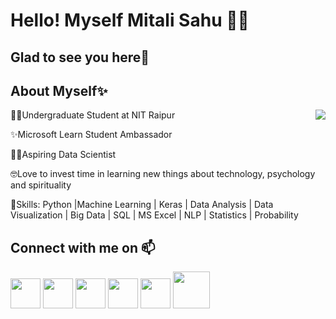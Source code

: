 # Hello! Myself Mitali Sahu 🙋🏼
## Glad to see you here🤩

## About Myself✨
👨‍🎓Undergraduate Student at NIT Raipur <img align="right" src="https://user-images.githubusercontent.com/66302933/121802819-10739580-cc5c-11eb-80d8-f22fb01e8391.png">

✨Microsoft Learn Student Ambassador

👩‍💻Aspiring Data Scientist

🤓Love to invest time in learning new things about technology, psychology and spirituality

🏅Skills: Python |Machine Learning | Keras | Data Analysis | Data Visualization | Big Data | SQL | MS Excel   | NLP | Statistics | Probability

## Connect with me on 📫
<a href="https://www.linkedin.com/in/mitali-sahu-97a3721b2?lipi=urn%3Ali%3Apage%3Ad_flagship3_profile_view_base_contact_details%3BQWlyYi2URjeYxHwAfRn99A%3D%3D"><img src="https://user-images.githubusercontent.com/66302933/121804980-bb894c80-cc66-11eb-8e58-8efc3d6c5dba.png" width="48"></a>
<a href="https://www.qwiklabs.com/public_profiles/d2b32b73-112b-45af-9ce8-d3093938c251"><img src="https://user-images.githubusercontent.com/66302933/121804066-2e43f900-cc62-11eb-9d26-55f2b79e8d66.png" width="48"></a>
<a href="mailto:Mitali.Sahu@studentambassadors.com"><img src="https://user-images.githubusercontent.com/66302933/121806073-ede97880-cc6b-11eb-8748-e73b6ae04c06.png" width="48"></a>
<a href="https://www.fiverr.com/mitalisahu630?up_rollout=true#!"><img src="https://user-images.githubusercontent.com/66302933/121804683-49fcce80-cc65-11eb-85c1-e5d3b23ae57e.png" width="48"></a>
<a href="https://www.instagram.com/immitalii/"><img src="https://user-images.githubusercontent.com/66302933/121804142-8da20900-cc62-11eb-952c-659f6c73d26a.png" width="48"></a> 
<a href="mailto:mitalisahu3733@gmail.com"><img src="https://user-images.githubusercontent.com/66302933/121805217-da3c1300-cc67-11eb-89ac-82cdd6ce5f22.png" width="59"></a>
